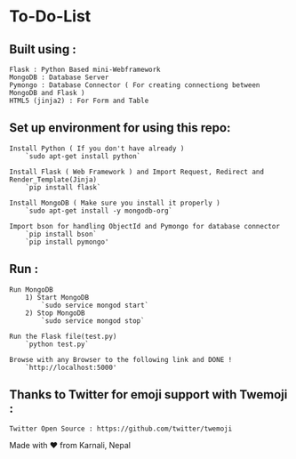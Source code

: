 # To-Do-List

<To-Do-List is mini-project made with Flask and MongoDB>

## Built using :

	Flask : Python Based mini-Webframework
	MongoDB : Database Server
	Pymongo : Database Connector ( For creating connectiong between MongoDB and Flask )
	HTML5 (jinja2) : For Form and Table


## Set up environment for using this repo:

	Install Python ( If you don't have already )
		`sudo apt-get install python`
		
	Install Flask ( Web Framework ) and Import Request, Redirect and  Render_Template(Jinja)
		`pip install flask`
		
	Install MongoDB ( Make sure you install it properly )
		`sudo apt-get install -y mongodb-org`
			
	Import bson for handling ObjectId and Pymongo for database connector
		`pip install bson`
		`pip install pymongo'
		

## Run :
	Run MongoDB
		1) Start MongoDB
			`sudo service mongod start`
		2) Stop MongoDB
			`sudo service mongod stop`
	
	Run the Flask file(test.py)
		`python test.py`

	Browse with any Browser to the following link and DONE !
		`http://localhost:5000'


## Thanks to Twitter for emoji support with Twemoji :
	Twitter Open Source : https://github.com/twitter/twemoji



Made with ❤️ from Karnali, Nepal

